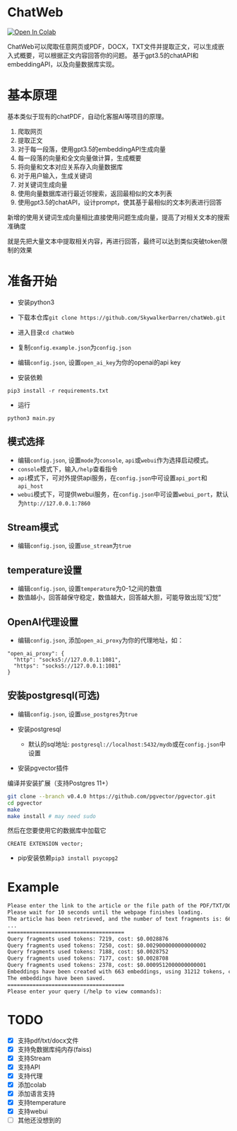 # ChatWeb

[![Open In Colab](https://colab.research.google.com/assets/colab-badge.svg)](https://colab.research.google.com/github/SkywalkerDarren/chatWeb/blob/master/example.ipynb)

ChatWeb可以爬取任意网页或PDF，DOCX，TXT文件并提取正文，可以生成嵌入式概要，可以根据正文内容回答你的问题。
基于gpt3.5的chatAPI和embeddingAPI，以及向量数据库实现。

# 基本原理

基本类似于现有的chatPDF，自动化客服AI等项目的原理。

1. 爬取网页
2. 提取正文
3. 对于每一段落，使用gpt3.5的embeddingAPI生成向量
4. 每一段落的向量和全文向量做计算，生成概要
5. 将向量和文本对应关系存入向量数据库
6. 对于用户输入，生成关键词
7. 对关键词生成向量
8. 使用向量数据库进行最近邻搜索，返回最相似的文本列表
9. 使用gpt3.5的chatAPI，设计prompt，使其基于最相似的文本列表进行回答

新增的使用关键词生成向量相比直接使用问题生成向量，提高了对相关文本的搜索准确度

就是先把大量文本中提取相关内容，再进行回答，最终可以达到类似突破token限制的效果

# 准备开始

- 安装python3

- 下载本仓库`git clone https://github.com/SkywalkerDarren/chatWeb.git`

- 进入目录`cd chatWeb`

- 复制`config.example.json`为`config.json`

- 编辑`config.json`, 设置`open_ai_key`为你的openai的api key

- 安装依赖

```
pip3 install -r requirements.txt
```

- 运行

```
python3 main.py
```

## 模式选择

- 编辑`config.json`, 设置`mode`为`console`, `api`或`webui`作为选择启动模式。
- `console`模式下，输入`/help`查看指令
- `api`模式下，可对外提供api服务，在`config.json`中可设置`api_port`和`api_host`
- `webui`模式下，可提供webui服务，在`config.json`中可设置`webui_port`，默认为`http://127.0.0.1:7860`

## Stream模式

- 编辑`config.json`, 设置`use_stream`为`true`

## temperature设置

- 编辑`config.json`, 设置`temperature`为0-1之间的数值
- 数值越小，回答越保守稳定，数值越大，回答越大胆，可能导致出现“幻觉”

## OpenAI代理设置

- 编辑`config.json`, 添加`open_ai_proxy`为你的代理地址，如：
```
"open_ai_proxy": {
  "http": "socks5://127.0.0.1:1081",
  "https": "socks5://127.0.0.1:1081"
}
```

## 安装postgresql(可选)

- 编辑`config.json`, 设置`use_postgres`为`true`

- 安装postgresql
    - 默认的sql地址: `postgresql://localhost:5432/mydb`或在`config.json`中设置
- 安装pgvector插件

编译并安装扩展（支持Postgres 11+）

```bash
git clone --branch v0.4.0 https://github.com/pgvector/pgvector.git
cd pgvector
make
make install # may need sudo
```

然后在您要使用它的数据库中加载它

```postgresql
CREATE EXTENSION vector;
```

- pip安装依赖`pip3 install psycopg2`


# Example
```txt
Please enter the link to the article or the file path of the PDF/TXT/DOCX document: https://gutenberg.ca/ebooks/hemingwaye-oldmanandthesea/hemingwaye-oldmanandthesea-00-e.html
Please wait for 10 seconds until the webpage finishes loading.
The article has been retrieved, and the number of text fragments is: 663
...
=====================================
Query fragments used tokens: 7219, cost: $0.0028876
Query fragments used tokens: 7250, cost: $0.0029000000000000002
Query fragments used tokens: 7188, cost: $0.0028752
Query fragments used tokens: 7177, cost: $0.0028708
Query fragments used tokens: 2378, cost: $0.0009512000000000001
Embeddings have been created with 663 embeddings, using 31212 tokens, costing $0.0124848
The embeddings have been saved.
=====================================
Please enter your query (/help to view commands):
```

# TODO
- [x] 支持pdf/txt/docx文件
- [x] 支持免数据库纯内存(faiss)
- [x] 支持Stream
- [x] 支持API
- [x] 支持代理
- [x] 添加colab
- [x] 添加语言支持
- [x] 支持temperature
- [x] 支持webui
- [ ] 其他还没想到的
